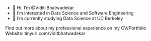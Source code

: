 - 👋 Hi, I’m @Vidit-Bhatwadekar
- 👀 I’m interested in Data Science and Software Engineering
- 🌱 I’m currently studying Data Science at UC Berkeley

Find out more about my professional experience on my CV/Portfolio Website: tinyurl.com/viditbhatwadekar


<!---
Vidit-Bhatwadekar/Vidit-Bhatwadekar is a ✨ special ✨ repository because its `README.md` (this file) appears on your GitHub profile.
You can click the Preview link to take a look at your changes.
--->
